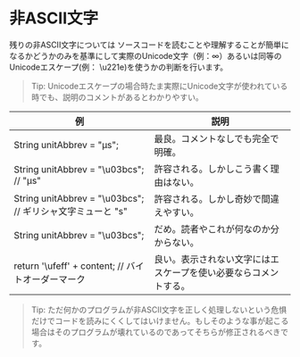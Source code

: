 # 非ASCII文字

残りの非ASCII文字については ソースコードを読むことや理解することが簡単になるかどうかのみを基準にして実際のUnicode文字（例：∞）あるいは同等のUnicodeエスケープ(例： \u221e)を使うかの判断を行います。


> Tip: Unicodeエスケープの場合時たま実際にUnicode文字が使われている時でも、説明のコメントがあるとわかりやすい。

| 例 | 説明 |
|---|---|
| String unitAbbrev = "μs"; | 最良。コメントなしでも完全で明確。 |
| String unitAbbrev = "\u03bcs"; // "μs" | 許容される。しかしこう書く理由はない。 |
| String unitAbbrev = "\u03bcs"; // ギリシャ文字ミューと "s" | 許容される。しかし奇妙で間違えやすい。 |
| String unitAbbrev = "\u03bcs"; | だめ。読者やこれが何なのか分からない。 |
| return '\ufeff' + content; // バイトオーダーマーク | 良い。表示されない文字にはエスケープを使い必要ならコメントする。 |

> Tip: ただ何かのプログラムが非ASCII文字を正しく処理しないという危惧だけでコードを読みにくくしてはいけません。もしそのような事が起こる場合はそのプログラムが壊れているのであってそちらが修正されるべきです。
